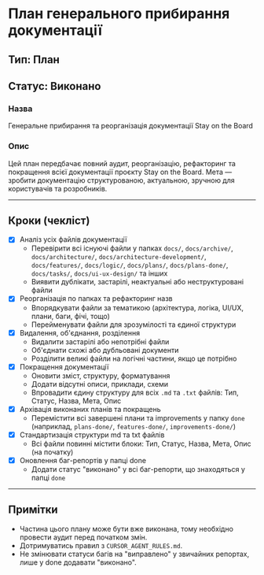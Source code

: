 # План генерального прибирання документації

## Тип: План
## Статус: Виконано

### Назва
Генеральне прибирання та реорганізація документації Stay on the Board

### Опис
Цей план передбачає повний аудит, реорганізацію, рефакторинг та покращення всієї документації проєкту Stay on the Board. Мета — зробити документацію структурованою, актуальною, зручною для користувачів та розробників.

---

## Кроки (чекліст)

- [x] Аналіз усіх файлів документації
    - Перевірити всі існуючі файли у папках `docs/`, `docs/archive/`, `docs/architecture/`, `docs/architecture-development/`, `docs/features/`, `docs/logic/`, `docs/plans/`, `docs/plans-done/`, `docs/tasks/`, `docs/ui-ux-design/` та інших
    - Виявити дублікати, застарілі, неактуальні або неструктуровані файли
- [x] Реорганізація по папках та рефакторинг назв
    - Впорядкувати файли за тематикою (архітектура, логіка, UI/UX, плани, баги, фічі, тощо)
    - Перейменувати файли для зрозумілості та єдиної структури
- [x] Видалення, об'єднання, розділення
    - Видалити застарілі або непотрібні файли
    - Об'єднати схожі або дубльовані документи
    - Розділити великі файли на логічні частини, якщо це потрібно
- [x] Покращення документації
    - Оновити зміст, структуру, форматування
    - Додати відсутні описи, приклади, схеми
    - Впровадити єдину структуру для всіх `.md` та `.txt` файлів: Тип, Статус, Назва, Мета, Опис
- [x] Архівація виконаних планів та покращень
    - Перемістити всі завершені плани та improvements у папку `done` (наприклад, `plans-done/`, `features-done/`, `improvements-done/`)
- [x] Стандартизація структури md та txt файлів
    - Всі файли повинні містити блоки: Тип, Статус, Назва, Мета, Опис (на початку)
- [x] Оновлення баг-репортів у папці done
    - Додати статус "виконано" у всі баг-репорти, що знаходяться у папці `done`

---

## Примітки
- Частина цього плану може бути вже виконана, тому необхідно провести аудит перед початком змін.
- Дотримуватись правил з `CURSOR_AGENT_RULES.md`.
- Не змінювати статуси багів на "виправлено" у звичайних репортах, лише у done додавати "виконано". 